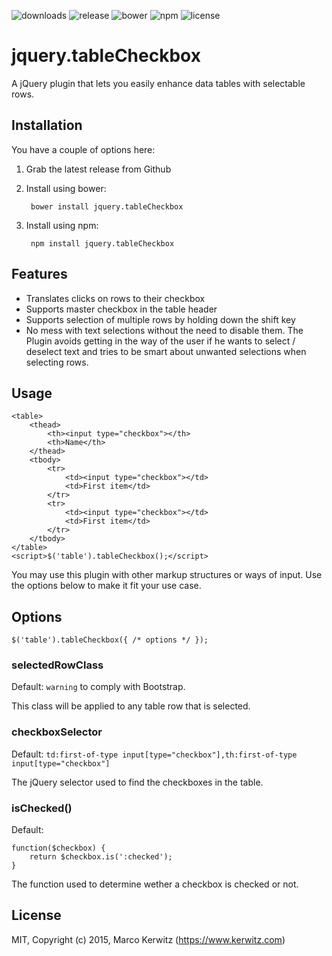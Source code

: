 ![downloads](https://img.shields.io/github/downloads/kerwitz/jquery.tableCheckbox/latest/total.svg)
![release](https://img.shields.io/github/release/kerwitz/jquery.tableCheckbox.svg)
![bower](https://img.shields.io/bower/v/jquery.tableCheckbox.svg)
![npm](https://img.shields.io/npm/v/jquery.tableCheckbox.svg)
![license](https://img.shields.io/github/license/kerwitz/jquery.tableCheckbox.svg)

# jquery.tableCheckbox
A jQuery plugin that lets you easily enhance data tables with selectable rows.

## Installation
You have a couple of options here:

  1. Grab the latest release from Github
  2. Install using bower:

          bower install jquery.tableCheckbox
  3. Install using npm:

          npm install jquery.tableCheckbox

## Features

- Translates clicks on rows to their checkbox
- Supports master checkbox in the table header
- Supports selection of multiple rows by holding down the shift key
- No mess with text selections without the need to disable them.
  The Plugin avoids getting in the way of the user if he wants to select / deselect text and tries to be smart about unwanted selections when selecting rows.

## Usage

    <table>
        <thead>
            <th><input type="checkbox"></th>
            <th>Name</th>
        </thead>
        <tbody>
            <tr>
                <td><input type="checkbox"></td>  
                <td>First item</td>
            </tr>
            <tr>
                <td><input type="checkbox"></td>  
                <td>First item</td>
            </tr>
        </tbody>
    </table>
    <script>$('table').tableCheckbox();</script>

You may use this plugin with other markup structures or ways of input.
Use the options below to make it fit your use case.



## Options

    $('table').tableCheckbox({ /* options */ });

### selectedRowClass

Default: `warning` to comply with Bootstrap.

This class will be applied to any table row that is selected.

### checkboxSelector

Default: `td:first-of-type input[type="checkbox"],th:first-of-type input[type="checkbox"]`

The jQuery selector used to find the checkboxes in the table.

### isChecked()

Default:

    function($checkbox) {
        return $checkbox.is(':checked');
    }

The function used to determine wether a checkbox is checked or not.

## License
MIT, Copyright (c) 2015, Marco Kerwitz (https://www.kerwitz.com)
